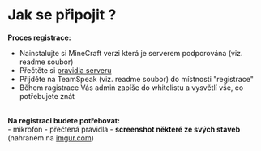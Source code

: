<h1>Jak se připojit ?</h1>

<strong>Proces registrace:</strong><br>
- Nainstalujte si MineCraft verzi která je serverem podporována (viz. readme soubor)<br>
- Přečtěte si <a href="https://github.com/dixi21/CzechPoint-Info/blob/master/pravidla.txt" target="_blank">pravidla serveru</a><br>
- Přijděte na TeamSpeak (viz. readme soubor) do místnosti "registrace"<br>
- Během ragistrace Vás admin zapíše do whitelistu a vysvětlí vše, co potřebujete znát

<br>
<strong>Na registraci budete potřebovat:</strong><br>
- mikrofon
- přečtená pravidla
- <strong>screenshot některé ze svých staveb</strong> (nahraném na <a href="http://imgur.com/" target="blank">imgur.com</a>)<br>
